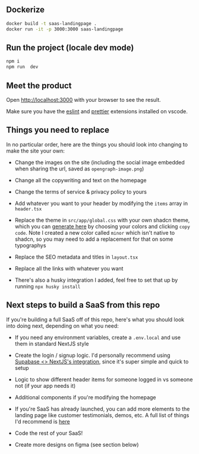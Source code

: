 ## Dockerize

```bash
docker build -t saas-landingpage .
docker run -it -p 3000:3000 saas-landingpage
```

## Run the project (locale dev mode)

```bash
npm i
npm run  dev
```

## Meet the product

Open [http://localhost:3000](http://localhost:3000) with your browser to see the result.

Make sure you have the [eslint](https://marketplace.visualstudio.com/items?itemName=dbaeumer.vscode-eslint) and [prettier](https://marketplace.visualstudio.com/items?itemName=esbenp.prettier-vscode) extensions installed on vscode.

## Things you need to replace

In no particular order, here are the things you should look into changing to make the site your own:

- Change the images on the site (including the social image embedded when sharing the url, saved as `opengraph-image.png`)

- Change all the copywriting and text on the homepage

- Change the terms of service & privacy policy to yours

- Add whatever you want to your header by modifying the `items` array in `header.tsx`

- Replace the theme in `src/app/global.css` with your own shadcn theme, which you can [generate here](https://ui.shadcn.com/themes) by choosing your colors and clicking `copy code`. Note I created a new color called `minor` which isn't native to shadcn, so you may need to add a replacement for that on some typographys

- Replace the SEO metadata and titles in `layout.tsx`

- Replace all the links with whatever you want
- There's also a husky integration I added, feel free to set that up by running `npx husky install`

## Next steps to build a SaaS from this repo

If you're building a full SaaS off of this repo, here's what you should look into doing next, depending on what you need:

- If you need any environment variables, create a `.env.local` and use them in standard NextJS style

- Create the login / signup logic. I'd personally recommend using [Supabase <> NextJS's integration](https://supabase.com/docs/guides/auth/quickstarts/nextjs), since it's super simple and quick to setup

- Logic to show different header items for someone logged in vs someone not (if your app needs it)

- Additional components if you're modifying the homepage

- If you're SaaS has already launched, you can add more elements to the landing page like customer testimonials, demos, etc. A full list of things I'd recommend is [here](https://map.sistilli.dev/public/startups/concepts/SaaS+Landing+Page+Design+Standards)

- Code the rest of your SaaS!
- Create more designs on figma (see section below)

